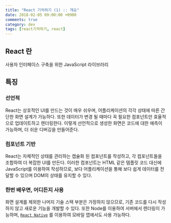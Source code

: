 ```yaml
---
title: "React 기억하기 (1) :: 개요"
date: 2018-02-05 09:00:00 +0900
comments: true
category: dev
tags: [react기억하기, react]
---
```


## React 란
사용자 인터페이스 구축을 위한 JavaScript 라이브러리

## 특징
### 선언적
React는 상호적인 UI를 만드는 것이 매우 쉬우며, 어플리케이션의 각각 상태에 따른 간단한 화면 설계가 가능하다.
또한 데이터가 변경 될 때마다 꼭 필요한 컴포넌트만 효율적으로 업데이트하고 렌더링한다.
이렇게 선언적으로 생성한 화면은 코드에 대한 예측이 가능하며, 더 쉬운 디버깅을 만들어준다.

### 컴포넌트 기반
React는 자체적인 상태를 관리하는 캡슐화 된 컴포넌트를 작성하고, 각 컴포넌트들을 조합하여 더 복잡한 UI를 만든다.
이러한 컴포넌트는 HTML 같은 템플릿 코드 대신에 JavaScript를 이용하여 작성하므로,
보다 어플리케이션을 통해 보다 쉽게 데이터를 전달할 수 있으며 DOM의 상태를 유지할 수 있다.

### 한번 배우면, 어디든지 사용
화면 설계를 제외한 나머지 기술 스택 부분은 가정하지 않으므로,
기존 코드를 다시 작성하지 않고 새로운 기능을 개발할 수 있다.
또한 Node를 이용하여 서버에서 렌더링이 가능하며, [`React Native`](https://facebook.github.io/react-native/) 를 이용하여 모바일 앱에서도 사용 가능하다.
